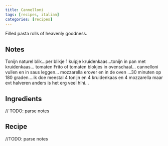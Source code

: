 ```yaml
---
title: Cannelloni
tags: [recipes, italian]
categories: [recipes]
---
```


Filled pasta rolls of heavenly goodness.

## Notes

Tonijn naturel blik...per blikje 1 kuipje kruidenkaas...tonijn in pan met kruidenkaas... tomaten Frito of tomaten blokjes in ovenschaal... cannelloni vullen en in saus leggen... mozzarella erover en in de oven ...30 minuten op 180 graden....ik doe meestal 4 tonijn en 4 kruidenkaas en 4 mozzarella maar evt halveren anders is het erg veel hihi...


## Ingredients

// TODO: parse notes

## Recipe

//TODO: parse notes
